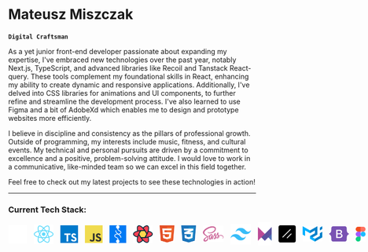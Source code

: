 # Mateusz Miszczak

**`Digital Craftsman`**

As a yet junior front-end developer passionate about expanding my expertise, I've embraced new technologies over the past year, notably Next.js, TypeScript, and advanced libraries like Recoil and Tanstack React-query. These tools complement my foundational skills in React, enhancing my ability to create dynamic and responsive applications.
Additionally, I've delved into CSS libraries for animations and UI components, to further refine and streamline the development process. I've also learned to use Figma and a bit of AdobeXd which enables me to design and prototype websites more efficiently.

I believe in discipline and consistency as the pillars of professional growth. Outside of programming, my interests include music, fitness, and cultural events. My technical and personal pursuits are driven by a commitment to excellence and a positive, problem-solving attitude. I would love to work in a communicative, like-minded team so we can excel in this field together.

Feel free to check out my latest projects to see these technologies in action!

---

### Current Tech Stack:

<div style="display: flex; gap: 14px; align-items: center; justify-items: center;">
  <img src="./assets/nextdotjs.svg" alt="Next" style="width: 38px;"/>
  <img src="./assets/react.svg" alt="React" style="width: 40px;"/>
  <img src="./assets/ts.svg" alt="TypeScript" style="width: 36px;"/>
  <img src="./assets/js.svg" alt="JavaScript" style="width: 36px;"/>
  <img src="./assets/recoil.svg" alt="Recoil" style="width: 34px;"/>
  <img src="./assets/react-query.svg" alt="JavaScript" style="width: 40px;"/>
  <img src="./assets/html5.svg" alt="HTML5" style="width: 30px;"/>
  <img src="./assets/css3-alt.svg" alt="CSS3" style="width: 30px;"/>
  <img src="./assets/sass.svg" alt="Sass" style="width: 42px;"/>
  <img src="./assets/tailwind-css.svg" alt="Tailwind" style="width: 42px;"/>
  <img src="./assets/framer-motion.svg" alt="Framer-motion" style="width: 28px;"/>
  <img src="./assets/shadcn.png" alt="Shadcn UI" style="width: 35px;"/>
  <img src="./assets/mui.svg" alt="Material UI" style="width: 40px;"/>
  <img src="./assets/bootstrap5.svg" alt="Bootstrap5" style="width: 40px;"/>
  <img src="./assets/figma-icon.svg" alt="Figma" style="width: 20px;"/>
  <img src="./assets/adobeXd.svg" alt="AdobeXd" style="width: 33px;"/>
  <img src="./assets/npm.svg" alt="Npm" style="width: 50px;"/>
  <img src="./assets/github.svg" alt="Git" style="width: 32px;"/>
</div>
